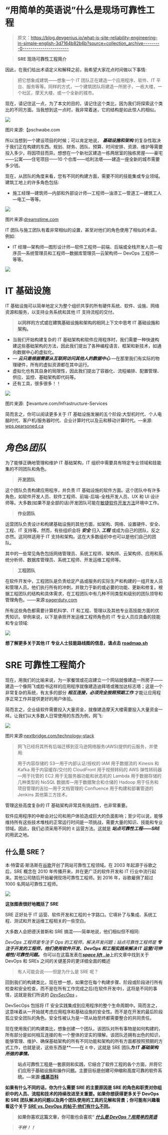 # “用简单的英语说”什么是现场可靠性工程

> 原文：<https://blog.devgenius.io/what-is-site-reliability-engineering-in-simple-english-3d7164b82b6b?source=collection_archive---------0----------------------->

> **SRE 现场可靠性工程简介**

因此，在我们给出术语定义和解释之前，我希望大家花点时间做以下事情:

> 把它想象成建筑——想象一个 IT 团队正在建造一个应用程序、软件、IT 平台、服务等等。同样的方式，一个建筑团队将建造一所房子，一栋大楼，一个社区，摩天大楼，或一个全新的城市。

现在，请记住这一点，为了本文的目的，请记住这个类比，因为我们将探索这个类比的不同方面。当我想到这一点时，我非常着迷，它的结构是如此惊人的相似。

![](img/4d73e2d3acb6ecaf11d1763e026771eb.png)

图片来源:【pschwabe.com 

所以当想到一个建设项目的时候；可以肯定地说， ***基础设施和架构*** 的复杂性取决于我们正在构建的东西。规划、财务、团队、预算、时间安排、资源、维护等需要投入多少，将因项目而异。想想在一个新社区建造一栋两居室的独栋房屋——豪宅——公寓——住宅项目——10 个仓库——哈利法塔——建造一座全新的城市需要多少钱。

现在，从团队的角度来看，您有不同的构建方面，需要不同的技能集或专业领域。建筑工地上的许多角色包括:

*   施工经理—建筑师—内部和外部设计师—工程师—油漆工—管道工—建筑工人—电工—等等。

![](img/21cb753654329c4f168b0eeba7d0bac4.png)

图片来源:[dreamstime.com](https://www.dreamstime.com/stock-photo-house-under-construction-blueprints-building-project-image53360048)

IT 团队与施工团队有着非常相似的设置，甚至对他们的角色使用了相似的术语，例如:

*   IT 经理—架构师—图形设计师—软件工程师—前端、后端或全栈开发人员—程序员—系统管理员和工程师—数据库管理员—云架构师— DevOps 工程师—等等。

![](img/64f35f114416328dd0291ea13bb0bbc0.png)

# **IT 基础设施**

IT 基础设施可以简单地定义为整个组织共享的所有硬件系统、软件、设施、网络资源和服务，以支持业务系统和其他 IT 支持流程的交付。

> **以同样的方式或在建筑基础设施和架构的相同上下文中思考 IT 基础设施和架构。**

*   当我们开始构建复杂的 IT 基础架构和软件应用程序时，我们需要一种快速构建这些基础架构的方法，因此我们提出了各种编程语言、框架和新技术，如通向数据中心的虚拟化。
*   — ***云只是根据需要从互联网访问其他人的数据中心*** —在那里我们有实际的物理硬件，所有的虚拟资源都在其中运行。
*   虚拟化也有其自身的局限性，因此我们提出了容器化、流程编排、配置管理、供应、监控、基础架构即代码等。
*   还有工具，很多很多！！

![](img/180b8f83379f4d954ce57c4aa4388770.png)

图片来源:【levanture.com/Infrastructure-Services 

简而言之，你可以阅读更多关于 IT 基础设施发展的五个阶段:大型机时代、个人电脑时代、客户机/服务器时代、企业计算时代以及云和移动计算时代。—来源: [wps.pearsoned.ca](https://wps.pearsoned.ca/ca_ph_laudon_MIS_6/230/58989/15101282.cw/content/index.html)

# ***角色&团队***

为了能够正确地管理和维护 IT 基础架构，IT 组织中需要具有特定专业领域和技能集的不同团队和角色。

> **开发团队**

这个团队负责构建应用程序，并负责 IT 基础设施的软件方面。这个团队中有许多角色，如软件开发人员、软件工程师、前端-后端-全栈开发人员、UX 和 UI 设计师等。大多数(如果不是全部的话)开发团队可能在[敏捷软件开发方法](https://softwarehut.com/blog/it-project-management/introduction-to-agile-software-development-methodology)环境中工作。

> **作业团队**

运营团队负责设计和构建基础设施的其他方面，如架构、网络、设置硬件、安全、工程、IT 支持等。然而，有些组织会将 ***安全*** 归入 ***工程*** 或成为自己的团队，反之亦然。这同样适用于 IT 支持和架构。这在大多数组织中也可以是他们自己的团队。

其中的一些常见角色包括网络管理员、系统工程师、架构师、云架构师、应用和系统分析师、数据库管理员、系统工程师、开发运维工程师等。

> **工程团队**

在软件开发中，工程团队是负责给定产品或服务的实际生产和构建的一组开发人员和管理人员。他们执行所有的冲刺，并致力于新的或必要的功能、更新和修复。根据工程团队的结构和具体需求，在工程团队中有几种不同类型和级别的团队领导和管理角色。——来源:[pagerduty.com](https://www.pagerduty.com/resources/learn/how-to-build-an-engineering-team/)

所有这些角色都需要计算机科学、IT 和工程、管理以及其他专业高技能方面的优秀知识。举例来说，以下是承担开发运维工程师角色的 IT 专业人员应具备的技能和专业领域:

![](img/0b00e1140e56762bdcdbaa08802deeda.png)

**想了解更多关于其他 IT 专业人士技能路线图的信息，请点击** [**roadmap.sh**](https://roadmap.sh/)

# SRE 可靠性工程简介

现在，用我们的比喻来说，为一家餐馆或花店建立一个网站就像建造一所房子——建造一个像网飞或脸书这样的应用程序就像建造迪拜塔或雅加达标志塔；这是一个非常复杂的系统，有太多的部分 ***相互连接，必须完全按照预期工作*** 才能让应用程序正常工作并提供更好的用户体验。

简而言之，企业级软件需要投入大量资金，就像建造摩天大楼需要投入大量资金一样。让我们以大多数人日常使用的东西为例，网飞:

![](img/a8f7f115d1088ec26dad7e69dfc4cbd8.png)

图片来源:[nextbridge.com/technology-stack](https://nextbridge.com/technology-stack-of-billion-dollar-companies/)

> 网飞已经将其所有后端迁移到亚马逊网络服务(AWS)提供的云服务，并使用:
> 
> 用于内容存储的 S3—用于内部认证/授权的 IAM 用于数据流的 Kinesis 和 Kafka 用于内容缓存/交付的 CloudFront 用于视频转码的 AWS 弹性转码器—用于托管的 EC2 用于无服务器功能和状态机的 Lambda 用于数据存储的几种类型的 NoSQL 数据库—用于数据聚合和仓储的 Hadoop 用于任务和项目管理的吉拉—用于文档管理的 Confluence 用于构建和部署管道的 Jenkins 其他第三方技术。

管理这些高度复杂的 IT 基础架构非常具有挑战性，也非常重要。

软件应用程序的中断会对公司和用户体验造成巨大的负面影响；至少可以说，能够维持所有这些技术堆栈的正常运行时间是一项挑战，需要大量的知识、技能和专业领域。因此，我们必须采用不同的 it 运营方法。这就是 ***站点可靠性工程——SRE***的用武之地。

## 什么是 SRE？

本·特雷诺·斯洛斯在[谷歌](https://en.wikipedia.org/wiki/Google)开创了网站可靠性工程领域。在 2003 年起源于谷歌之后，SRE 概念在 2010 年传播开来，并在更广泛的软件开发和 IT 行业中流行起来。其他公司随后开始雇佣现场可靠性工程师。到 2016 年，谷歌雇佣了超过 1000 名网站可靠性工程师。

![](img/9a39a0eadfddace7854364c0912e2b45.png)

**这张图表很好地概括了 SRE**

SRE 正好处于 IT 运营、软件开发和工程的十字路口。它填补了与集成、系统工程、测试和开发运维工程相关的一些空白。

大多数人会把德沃普斯和 SRE 搞混——简单地说，他们相似但不相同:

*DevOps 工程师是专注于 Ops 的工程师，解决开发问题；站点可靠性工程师是* ***专注于开发的工程师，他们使用软件开发、DevOps 和工程实践来解决 IT 运营/可伸缩性/可靠性问题。*** 你可以在这篇发表在[***space lift . io***](https://spacelift.io/blog/sre-vs-devops)上的文章中找到关于 DevOps 和 SREs 之间的关键差异的更详细全面的概述

> 有人可能会说——但是为什么是 SRE 呢？

回到我们的构建类比，现在想一想，如果您在每个构建步骤、阶段或阶段进行所有检查和安全检查，而不是在所有工作完成之后(在软件开发中)，这将是不同的事情，这就是我们所说的 [*DevSecOps*](/devsecops-using-gitlab-secure-6cc9bd736d40) 。

DevSecOps 包括将 IT 安全实践集成到应用程序的整个生命周期中。简而言之，这意味着从一开始就考虑应用程序和基础设施的安全性。而不是在开发的最后阶段孤立安全团队的角色。安全性被认为是一项从始至终都需要整合的共同责任。

现在使用我们的构建类比，想象创建一个团队，该团队对所有事物是如何构建的，所有部分是如何相互连接的有一个整体的坚实的理解。该团队还拥有出色的知识，能够管理、维护、确保基础架构的所有不同功能和架构的所有方面都按照预期的方式工作，也就是说，这些东西是**——在 it 中，这就是 SRE 团队***为 IT 基础架构* ***所做的事情。*****

> **站点可靠性工程是一套原则和实践，它结合了软件工程的各个方面，并将它们应用于基础设施和操作问题。主要目标是创建可伸缩和高度可靠的软件系统。—来源:[维基百科](https://en.wikipedia.org/wiki/Site_reliability_engineering)**

**如果有什么不同的话，你为什么需要 SRE 的主要原因是 SRE 的角色和职责对你组织中的人员、流程和技术的持续改进至关重要。如果你想获得更多关于 DevOps 和 SRE 团队解决的问题以及两个团队使用的工具的见解和背景；你可能有兴趣看看这个关于 [SRE vs. DevOps 的帖子:他们有什么不同](https://spacelift.io/blog/sre-vs-devops)。**

> **如果你喜欢这篇文章，你可能也会喜欢“ [***什么是 DevOps？用简单的英语***](https://yannmjl.medium.com/what-is-devops-in-simple-english-6550fbb129bd)**

> ***干杯！！***